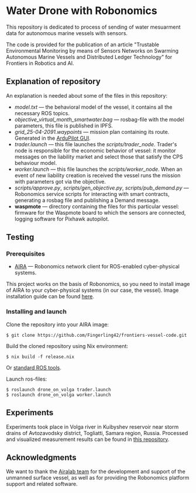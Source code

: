 # Water Drone with Robonomics

This repository is dedicated to process of sending of water mesuarment data for autonomous marine vessels with sensors.

The code is provided for the publication of an article "Trustable Environmental Monitoring by means of Sensors Networks on Swarming Autonomous Marine Vessels and Distributed Ledger Technology" for Frontiers in Robotics and AI.

## Explanation of repository

An explanation is needed about some of the files in this repository:

* *model.txt* — the behavioral model of the vessel, it contains all the necessary ROS topics.
* *objective_virtual_month_smartwater.bag* — rosbag-file with the model parameters, this file is published in IPFS.
* *grid_25-04-2091.waypoints* — mission plan containing its route. Generated in the [ArduPilot GUI](https://ardupilot.org/).
* *trader.launch* — this file launches the *scripts/trader_node*. Trader's node is responsible for the economic behavior of vessel: it monitor messages on the liability market and select those that satisfy the CPS behaviour model.
* *worker.launch* — this file launches the *scripts/worker_node*. When an event of new liability creation is received the vessel runs the mission with parameters got via the objective.
* *scripts/approve.py*, *scripts/gen_objective.py*, *scripts/pub_demand.py* — Robonomics service scripts for interacting with smart contracts, generating a rosbag file and publishing a Demand message.
* **waspmote** — directory containing the files for this particular vessel: firmware for the Waspmote board to which the sensors are connected, logging software for Pixhawk autopilot.

## Testing

### Prerequisites

* [AIRA](https://github.com/airalab/aira) — Robonomics network client for ROS-enabled cyber-physical systems.

This project works on the basis of Robonomics, so you need to install image of AIRA to your cyber-physical systems (in our case, the vessel). Image installation guide can be found [here](https://aira.readthedocs.io/). 

### Installing and launch

Clone the repository into your AIRA image:

```
$ git clone https://github.com/Fingerling42/frontiers-vessel-code.git
```

Build the cloned repository using Nix environment:

```
$ nix build -f release.nix
```

Or [standard ROS tools](http://wiki.ros.org/ROS/Tutorials/BuildingPackages). 

Launch ros-files:

```
$ roslaunch drone_on_volga trader.launch
$ roslaunch drone_on_volga worker.launch
```

## Experiments

Experiments took place in Volga river in Kuibyshev reservoir near storm drains of Avtozavodsky district, Togliatti, Samara region, Russia. Processed and visualized measurement results can be found in [this repository](https://github.com/Fingerling42/frontiers-vessel-data-processing). 

## Acknowledgments

We want to thank the [Airalab team](https://aira.life/en/) for the development and support of the unmanned surface vessel, as well as for providing the Robonomics platform support and related software.